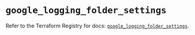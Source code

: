 # `google_logging_folder_settings`

Refer to the Terraform Registry for docs: [`google_logging_folder_settings`](https://registry.terraform.io/providers/hashicorp/google-beta/5.41.0/docs/resources/google_logging_folder_settings).
